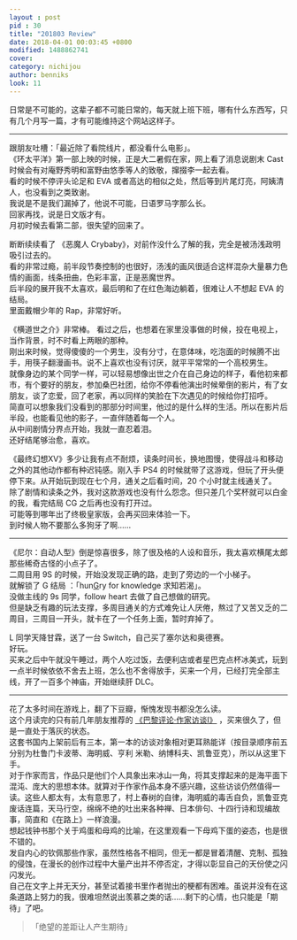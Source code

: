 ```yaml
---
layout : post
pid : 30
title: "201803 Review"
date: 2018-04-01 00:03:45 +0800
modified: 1488862741
cover: 
category: nichijou
author: benniks
look: 11
---
```


日常是不可能的，这辈子都不可能日常的，每天就上班下班，哪有什么东西写，只有几个月写一篇，才有可能维持这个网站这样子。

---

跟朋友吐槽：「最近除了看院线片，都没看什么电影」。  
《环太平洋》第一部上映的时候，正是大二暑假在家，网上看了消息说剧末 Cast 时候会有对庵野秀明和富野由悠季等人的致敬，撺掇李一起去看。  
看的时候不停评头论足和 EVA 或者高达的相似之处，然后等到片尾灯亮，阿姨清人，也没看到之类致谢。  
我说是不是我们漏掉了，他说不可能，日语罗马字那么长。  
回家再找，说是日文版才有。  
月初时候去看第二部，很失望的回来了。  

断断续续看了 《恶魔人 Crybaby》，对前作没什么了解的我，完全是被汤浅政明吸引过去的。  
看的非常过瘾，前半段节奏控制的也很好，汤浅的画风很适合这样混杂大量暴力色情的画面，线条扭曲，色彩丰富，正是恶魔世界。  
后半段的展开我不太喜欢，最后明和了在红色海边躺着，很难让人不想起 EVA 的结局。  
里面戴帽少年的 Rap，非常好听。  

《横道世之介》非常棒。 
看过之后，也想着在家里没事做的时候，投在电视上，当作背景，时不时看上两眼的那种。  
刚出来时候，觉得傻傻的一个男生，没有分寸，在意体味，吃泡面的时候腾不出手，用筷子翻漫画书。说不上喜欢也没有讨厌，就平平常常的一个高校男生。  
就像身边的某个同学一样，可以轻易想像出世之介在自己身边的样子，看他初来都市，有个要好的朋友，参加桑巴社团，给你不停看他演出时候晕倒的影片，有了女朋友，谈了恋爱，回了老家，再以同样的笑脸在下次遇见的时候给你打招呼。  
简直可以想象我们没看到的那部分时间里，他过的是什么样的生活。所以在影片后半段，也能看见他的影子，一直伴随着每一个人。  
从中间剧情分界点开始，我就一直忍着泪。  
还好结尾够治愈，喜欢。 


《最终幻想XV》多少让我有点不耐烦，读条时间长，换地图慢，使得战斗和移动之外的其他动作都有种迟钝感。刚入手 PS4 的时候就带了这游戏，但玩了开头便停下来。从开始玩到现在七个月，通关之后看时间，20 个小时就主线通关了。  
除了剧情和读条之外，我对这款游戏也没有什么怨念。但只差几个奖杯就可以白金的我，看完结局 CG 之后再也没有打开过。  
可能等到哪年出了终极皇家版，会再买回来体验一下。  
到时候人物不要那么多狗牙了啊……

---

《尼尔：自动人型》倒是惊喜很多，除了很及格的人设和音乐，我太喜欢横尾太郎那些稀奇古怪的小点子了。  
二周目用 9S 的时候，开始没发现正确的路，走到了旁边的一个小梯子。  
就解锁了 G 结局 ：「hun[G]()ry for knowledge 求知若渴」。  
没做主线的 9s 同学，follow heart 去做了自己想做的研究。  
但是缺乏有趣的玩法支撑，多周目通关的方式难免让人厌倦，熬过了又苦又乏的二周目，三周目一开头，就卡在了一个任务上面，暂时弃掉了。  


L 同学天降甘霖，送了一台 Switch，自己买了塞尔达和奥德赛。  
好玩。  
买来之后中午就没午睡过，两个人吃过饭，去便利店或者星巴克点杯冰美式，玩到一点半时候依依不舍去上班，怎么也不舍得放手，买来一个月，已经打完全部主线，开了一百多个神庙，开始继续肝 DLC。  

---

花了太多时间在游戏上，翻了下豆瓣，惭愧发现书都没怎么读。  
这个月读完的只有前几年朋友推荐的 [《巴黎评论·作家访谈Ⅰ》](https://book.douban.com/subject/6712407/) ，买来很久了，但是一直处于落灰的状态。  
这套书国内上架前后有三本，第一本的访谈对象相对更耳熟能详（按目录顺序前五分别为杜鲁门卡波蒂、海明威、亨利 米勒、纳博科夫、凯鲁亚克），所以从这里下手。   
对于作家而言，作品只是他们个人具象出来冰山一角，将其支撑起来的是海平面下混沌、庞大的思想本体。就算对于作家作品本身不感兴趣，这些访谈仍然值得一读。这些人都太有，太有意思了，村上春树的自律，海明威的毒舌自负，凯鲁亚克废话连篇，天马行空，绵绵不绝的吐出来各种禅、日本俳句、十四行诗和现编故事，简直和《在路上》一样浪漫。  
想起钱钟书那个关于鸡蛋和母鸡的比喻，在这里观看一下母鸡下蛋的姿态，也是很不错的。  
发自内心的钦佩那些作家，虽然性格各不相同，但无一都是冒着清醒、克制、孤独的侵蚀，在漫长的创作过程中大量产出并不停否定，才得以彰显自己的天份使之闪闪发光。    
自己在文字上并无天分，甚至试着接书里作者抛出的梗都有困难。虽说并没有在这条道路上努力的我，很难坦然说出羡慕之类的话……剩下的心情，也只能是「期待」了吧。  

> 「绝望的差距让人产生期待」